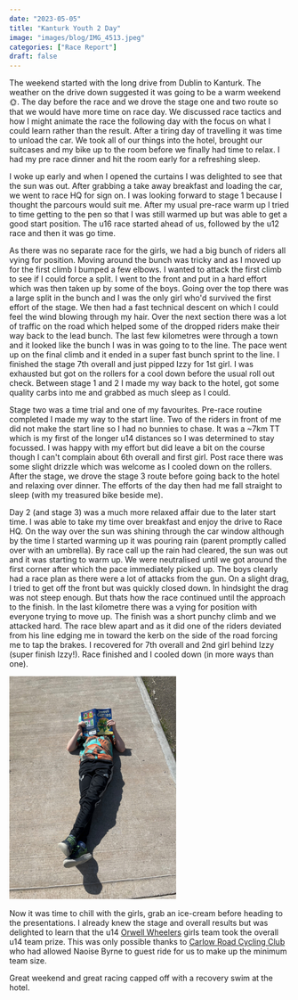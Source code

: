 ```yaml
---
date: "2023-05-05"
title: "Kanturk Youth 2 Day"
image: "images/blog/IMG_4513.jpeg"
categories: ["Race Report"]
draft: false
---
```


The weekend started with the long drive from Dublin to Kanturk.  The weather on the drive down suggested it was going to be a warm weekend 🌞. The day before the race and we drove the stage one and two route so that we would have more time on race day. We discussed race tactics and how I might animate the race the following day with the focus on what I could learn rather than the result.  After a tiring day of travelling it was time to unload the car. We took all of our things into the hotel, brought our suitcases and my bike up to the room before we finally had time to relax. I had my pre race dinner and hit the room early for a refreshing sleep.

I woke up early and when I opened the curtains I was delighted to see that the sun was out.  After grabbing a take away breakfast and loading the car, we went to race HQ for sign on. I was looking forward to stage 1 because I thought the parcours would suit me.  After my usual pre-race warm up I tried to time getting to the pen so that I was still warmed up but was able to get a good start position. The u16 race started ahead of us, followed by the u12 race and then it was go time.

As there was no separate race for the girls, we had a big bunch of riders all vying for position.  Moving around the bunch was tricky and as I moved up for the first climb I bumped a few elbows.  I wanted to attack the first climb to see if I could force a split.  I went to the front and put in a hard effort which was then taken up by some of the boys.  Going over the top there was a large split in the bunch and I was the only girl who'd survived the first effort of the stage.  We then had a fast technical descent on which I could feel the wind blowing through my hair. Over the next section there was a lot of traffic on the road which helped some of the dropped riders make their way back to the lead bunch. The last few kilometres were through a town and it looked like the bunch I was in was going to to the line. The pace went up on the final climb and it ended in a super fast bunch sprint to the line.  I finished the stage 7th overall and just pipped Izzy for 1st girl. I was exhausted but got on the rollers for a cool down before the usual roll out check.  Between stage 1 and 2 I made my way back to the hotel, got some quality carbs into me and grabbed as much sleep as I could.

Stage two was a time trial and one of my favourites. Pre-race routine completed I made my way to the start line. Two of the riders in front of me did not make the start line so I had no bunnies to chase. It was a ~7km TT which is my first of the longer u14 distances so I was determined to stay focussed. I was happy with my effort but did leave a bit on the course though I can't complain about 6th overall and first girl. Post race there was some slight drizzle which was welcome as I cooled down on the rollers. After the stage, we drove the stage 3 route before going back to the hotel and relaxing over dinner.  The efforts of the day then had me fall straight to sleep (with my treasured bike beside me).

Day 2 (and stage 3) was a much more relaxed affair due to the later start time. I was able to take my time over breakfast and enjoy the drive to Race HQ. On the way over the sun was shining through the car window although by the time I started warming up it was pouring rain (parent promptly called over with an umbrella).  By race call up the rain had cleared, the sun was out and it was starting to warm up. We were neutralised until we got around the first corner after which the pace immediately picked up. The boys clearly had a race plan as there were a lot of attacks from the gun.  On a slight drag, I tried to get off the front but was quickly closed down.  In hindsight the drag was not steep enough.  But thats how the race continued until the approach to the finish.  In the last kilometre there was a vying for position with everyone trying to move up. The finish was a short punchy climb and we attacked hard. The race blew apart and as it did one of the riders deviated from his line edging me in toward the kerb on the side of the road forcing me to tap the brakes.  I recovered for 7th overall and 2nd girl behind Izzy (super finish Izzy!).  Race finished and I cooled down (in more ways than one).

<img src="/images/blog/IMG_4539.jpeg" class="float-start rounded m-2 w-25">

Now it was time to chill with the girls, grab an ice-cream before heading to the presentations.  I already knew the stage and overall results but was delighted to learn that the u14 [Orwell Wheelers](https://orwellwheelers.org) girls team took the overall u14 team prize.  This was only possible thanks to [Carlow Road Cycling Club](https://www.facebook.com/CarlowRoadCyclingClub/) who had allowed Naoise Byrne to guest ride for us to make up the minimum team size.

Great weekend and great racing capped off with a recovery swim at the hotel.
